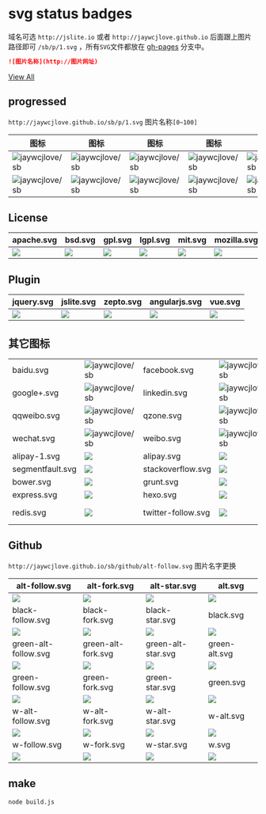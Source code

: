 # svg status badges

域名可选 `http://jslite.io` 或者 `http://jaywcjlove.github.io` 后面跟上图片路径即可 `/sb/p/1.svg` ，所有`SVG`文件都放在 [gh-pages](https://github.com/jaywcjlove/sb/tree/gh-pages) 分支中。

```markdown
![图片名称](http://图片网址)
```

[View All](http://jaywcjlove.github.io/sb/)

## progressed

`http://jaywcjlove.github.io/sb/p/1.svg` 图片名称`[0~100]`

| 图标 | 图标 | 图标 | 图标 | 图标 | 图标 |
| ---- | ---- | ---- | ---- | ---- | ---- |
| ![jaywcjlove/sb](http://jaywcjlove.github.io/sb/progressed/94.svg) | ![jaywcjlove/sb](http://jaywcjlove.github.io/sb/progressed/99.svg) | ![jaywcjlove/sb](http://jaywcjlove.github.io/sb/progressed/65.svg) | ![jaywcjlove/sb](http://jaywcjlove.github.io/sb/progressed/36.svg) | ![jaywcjlove/sb](http://jaywcjlove.github.io/sb/progressed/88.svg) | ![jaywcjlove/sb](http://jaywcjlove.github.io/sb/progressed/78.svg) |
| ![jaywcjlove/sb](http://jaywcjlove.github.io/sb/progressed/12.svg) | ![jaywcjlove/sb](http://jaywcjlove.github.io/sb/progressed/66.svg) | ![jaywcjlove/sb](http://jaywcjlove.github.io/sb/progressed/0.svg) | ![jaywcjlove/sb](http://jaywcjlove.github.io/sb/progressed/21.svg) | ![jaywcjlove/sb](http://jaywcjlove.github.io/sb/progressed/57.svg) | ![jaywcjlove/sb](http://jaywcjlove.github.io/sb/progressed/55.svg) |

## License

| apache.svg | bsd.svg | gpl.svg | lgpl.svg | mit.svg | mozilla.svg |
| ---- | ---- | ---- | ---- | ---- | ---- |
| ![](http://jaywcjlove.github.io/sb/license/apache.svg) | ![](http://jaywcjlove.github.io/sb/license/bsd.svg) | ![](http://jaywcjlove.github.io/sb/license/gpl.svg) | ![](http://jaywcjlove.github.io/sb/license/lgpl.svg) | ![](http://jaywcjlove.github.io/sb/license/mit.svg) | ![](http://jaywcjlove.github.io/sb/license/mozilla.svg) |

## Plugin

| jquery.svg | jslite.svg | zepto.svg | angularjs.svg | vue.svg |
| ---- | ---- | ---- | ---- |---- |
| ![](http://jaywcjlove.github.io/sb/plugin/jquery.svg) | ![](http://jaywcjlove.github.io/sb/plugin/jslite.svg) | ![](http://jaywcjlove.github.io/sb/plugin/zepto.svg) | ![](http://jaywcjlove.github.io/sb/plugin/angularjs.svg) | ![](http://jaywcjlove.github.io/sb/plugin/vue.svg) |


## 其它图标

|      |      |      |      |      |      |
| ---- | ---- | ---- | ---- | ---- | ---- |
| baidu.svg | ![jaywcjlove/sb](http://jaywcjlove.github.io/sb/ico/baidu.svg) | facebook.svg | ![jaywcjlove/sb](http://jaywcjlove.github.io/sb/ico/facebook.svg) | gitter.svg | ![jaywcjlove/sb](http://jaywcjlove.github.io/sb/ico/gitter.svg) |
| google+.svg | ![jaywcjlove/sb](http://jaywcjlove.github.io/sb/ico/google+.svg) | linkedin.svg | ![jaywcjlove/sb](http://jaywcjlove.github.io/sb/ico/linkedin.svg) | qq.svg | ![jaywcjlove/sb](http://jaywcjlove.github.io/sb/ico/qq.svg) |
| qqweibo.svg | ![jaywcjlove/sb](http://jaywcjlove.github.io/sb/ico/qqweibo.svg) | qzone.svg | ![jaywcjlove/sb](http://jaywcjlove.github.io/sb/ico/qzone.svg) | twitter.svg | ![jaywcjlove/sb](http://jaywcjlove.github.io/sb/ico/twitter.svg) |
| wechat.svg | ![jaywcjlove/sb](http://jaywcjlove.github.io/sb/ico/wechat.svg) | weibo.svg | ![jaywcjlove/sb](http://jaywcjlove.github.io/sb/ico/weibo.svg) | zhihu.svg | ![jaywcjlove/sb](http://jaywcjlove.github.io/sb/ico/zhihu.svg) |
| alipay-1.svg | ![](http://jaywcjlove.github.io/sb/ico/alipay-1.svg) | alipay.svg | ![](http://jaywcjlove.github.io/sb/ico/alipay.svg) | group.svg | ![](http://jaywcjlove.github.io/sb/ico/group.svg) | 
| segmentfault.svg | ![](http://jaywcjlove.github.io/sb/ico/segmentfault.svg) | stackoverflow.svg | ![](http://jaywcjlove.github.io/sb/ico/stackoverflow.svg) | awesome.svg | ![](http://jaywcjlove.github.io/sb/ico/awesome.svg) |
| bower.svg | ![](http://jaywcjlove.github.io/sb/ico/bower.svg) | grunt.svg | ![](http://jaywcjlove.github.io/sb/ico/grunt.svg) | gulp.svg | ![](http://jaywcjlove.github.io/sb/ico/gulp.svg) |
| express.svg | ![](http://jaywcjlove.github.io/sb/ico/express.svg) | hexo.svg | ![](http://jaywcjlove.github.io/sb/ico/hexo.svg) | npm.svg | ![](http://jaywcjlove.github.io/sb/ico/npm.svg) |
| redis.svg | ![](http://jaywcjlove.github.io/sb/ico/redis.svg) | twitter-follow.svg | ![](http://jaywcjlove.github.io/sb/ico/twitter-follow.svg) | twitter-tweet.svg | ![](http://jaywcjlove.github.io/sb/ico/twitter-tweet.svg) |

## Github

`http://jaywcjlove.github.io/sb/github/alt-follow.svg` 图片名字更换


| alt-follow.svg | alt-fork.svg | alt-star.svg | alt.svg |
| ---- | ---- | ---- | ---- |
| ![](http://jaywcjlove.github.io/sb/github/alt-follow.svg) | ![](http://jaywcjlove.github.io/sb/github/alt-fork.svg) | ![](http://jaywcjlove.github.io/sb/github/alt-star.svg) | ![](http://jaywcjlove.github.io/sb/github/alt.svg) |
| black-follow.svg | black-fork.svg | black-star.svg | black.svg |
| ![](http://jaywcjlove.github.io/sb/github/black-follow.svg) | ![](http://jaywcjlove.github.io/sb/github/black-fork.svg) | ![](http://jaywcjlove.github.io/sb/github/black-star.svg) | ![](http://jaywcjlove.github.io/sb/github/black.svg) |
| green-alt-follow.svg | green-alt-fork.svg | green-alt-star.svg | green-alt.svg |
| ![](http://jaywcjlove.github.io/sb/github/green-alt-follow.svg) | ![](http://jaywcjlove.github.io/sb/github/green-alt-fork.svg) | ![](http://jaywcjlove.github.io/sb/github/green-alt-star.svg) | ![](http://jaywcjlove.github.io/sb/github/green-alt.svg) |
| green-follow.svg | green-fork.svg | green-star.svg | green.svg |
| ![](http://jaywcjlove.github.io/sb/github/green-follow.svg) | ![](http://jaywcjlove.github.io/sb/github/green-fork.svg) | ![](http://jaywcjlove.github.io/sb/github/green-star.svg) | ![](http://jaywcjlove.github.io/sb/github/green.svg) |
| w-alt-follow.svg | w-alt-fork.svg | w-alt-star.svg | w-alt.svg |
| ![](http://jaywcjlove.github.io/sb/github/w-alt-follow.svg) | ![](http://jaywcjlove.github.io/sb/github/w-alt-fork.svg) | ![](http://jaywcjlove.github.io/sb/github/w-alt-star.svg) | ![](http://jaywcjlove.github.io/sb/github/w-alt.svg) |
| w-follow.svg | w-fork.svg | w-star.svg | w.svg |
| ![](http://jaywcjlove.github.io/sb/github/w-follow.svg) | ![](http://jaywcjlove.github.io/sb/github/w-fork.svg) | ![](http://jaywcjlove.github.io/sb/github/w-star.svg) | ![](http://jaywcjlove.github.io/sb/github/w.svg) |


## make


```bash
node build.js
```
